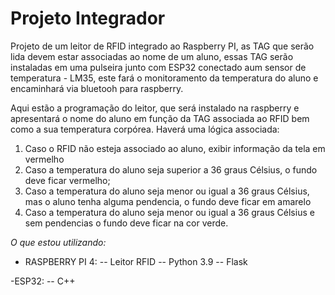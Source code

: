 # Projeto Integrador

Projeto de um leitor de RFID integrado ao Raspberry PI, as TAG que serão lida devem estar associadas ao nome de um aluno,
essas TAG serão instaladas em uma pulseira junto com ESP32 conectado aum sensor de temperatura - LM35, este fará o monitoramento
da temperatura do aluno e encaminhará via bluetooh para raspberry.

Aqui estão a programação do leitor, que será instalado na raspberry e apresentará o nome do aluno em função da TAG associada ao RFID bem como a sua temperatura corpórea. Haverá uma lógica associada:

1. Caso o RFID não esteja associado ao aluno, exibir informação da tela em vermelho
2. Caso a temperatura do aluno seja superior a 36 graus Célsius, o fundo deve ficar vermelho;
3. Caso a temperatura do aluno seja menor ou igual a 36 graus Célsius, mas o aluno tenha alguma pendencia, o fundo deve ficar em amarelo
4. Caso a temperatura do aluno seja menor ou igual a 36 graus Célsius e sem pendencias o fundo deve ficar na cor verde.

_O que estou utilizando:_
- RASPBERRY PI 4:
-- Leitor RFID
-- Python 3.9
-- Flask

-ESP32:
-- C++
